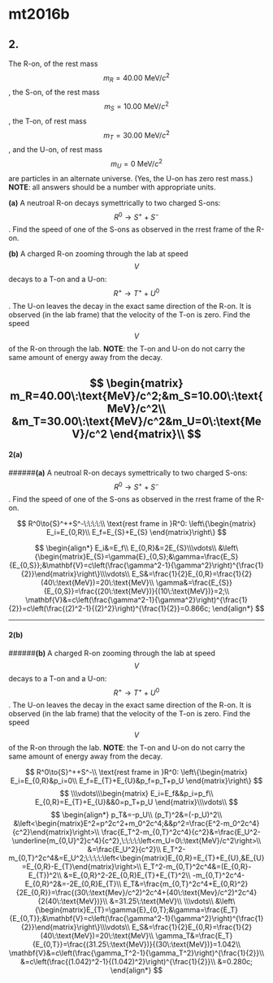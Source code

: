 # mt2016b

## 2.
The R-on, of the rest mass $$m_R=40.00\:\text{MeV}/c^2$$, the S-on, of the rest mass $$m_S=10.00\:\text{MeV}/c^2$$, the T-on, of rest mass $$m_T=30.00\:\text{MeV}/c^2$$, and the U-on, of rest mass $$m_U=0\:\text{MeV}/c^2$$ are particles in an alternate universe. (Yes, the U-on has zero rest mass.)  **NOTE**: all answers should be a number with appropriate units.

**(a)** A neutroal R-on decays symettrically to two charged S-ons: $$R^0\to{S}^++S^-$$. Find the speed of one of the S-ons as observed in the rrest frame of the R-on.

**(b)** A charged R-on zooming through the lab at speed $$V$$ decays to a T-on and a U-on:  $$R^+\to{T}^++U^0$$. The U-on leaves the decay in the exact same direction of the R-on. It is observed (in the lab frame) that the velocity of the T-on is zero.  Find the speed $$V$$ of the R-on through the lab.  **NOTE**: the T-on and U-on do not carry the same amount of energy away from the decay.

$$
\begin{matrix}
m_R=40.00\:\text{MeV}/c^2;&m_S=10.00\:\text{MeV}/c^2\\
&m_T=30.00\:\text{MeV}/c^2&m_U=0\:\text{MeV}/c^2
\end{matrix}\\
$$
--------
#### 2(a)
######**(a)** A neutroal R-on decays symettrically to two charged S-ons: $$R^0\to{S}^++S^-$$. Find the speed of one of the S-ons as observed in the rrest frame of the R-on.

$$
R^0\to{S}^++S^-\:\:\:\:\\
\text{rest frame in }R^0:
\left\{\begin{matrix}
E_i=E_{0,R}\\
E_f=E_{S}+E_{S}
\end{matrix}\right\}
$$

$$
\begin{align*}
E_i&=E_f\\
E_{0,R}&=2E_{S}\\\vdots\\
&\left\{\begin{matrix}E_{S}=\gamma{E}_{0,S};&\gamma=\frac{E_S}{E_{0,S}};&\mathbf{V}=c\left(\frac{\gamma^2-1}{\gamma^2}\right)^{\frac{1}{2}}\end{matrix}\right\}\\\vdots\\
E_S&=\frac{1}{2}E_{0,R}=\frac{1}{2}(40\:\text{MeV})=20\:\text{MeV}\\
\gamma&=\frac{E_{S}}{E_{0,S}}=\frac{(20\:\text{MeV})}{(10\:\text{MeV})}=2;\\
\mathbf{V}&=c\left(\frac{\gamma^2-1}{\gamma^2}\right)^{\frac{1}{2}}=c\left(\frac{(2)^2-1}{(2)^2}\right)^{\frac{1}{2}}=0.866c;
\end{align*}
$$

--------
#### 2(b)
######**(b)** A charged R-on zooming through the lab at speed $$V$$ decays to a T-on and a U-on:  $$R^+\to{T}^++U^0$$. The U-on leaves the decay in the exact same direction of the R-on. It is observed (in the lab frame) that the velocity of the T-on is zero.  Find the speed $$V$$ of the R-on through the lab.  **NOTE**: the T-on and U-on do not carry the same amount of energy away from the decay.

$$
R^0\to{S}^++S^-\\
\text{rest frame in }R^0:
\left\{\begin{matrix}
E_i=E_{0,R}&p_i=0\\
E_f=E_{T}+E_{U}&p_f=p_T+p_U
\end{matrix}\right\}
$$
$$
\\\vdots\\\begin{matrix}
E_i=E_f&&p_i=p_f\\
E_{0,R}=E_{T}+E_{U}&&0=p_T+p_U
\end{matrix}\\\vdots\\
$$
$$
\begin{align*}
p_T&=-p_U\\
(p_T)^2&=(-p_U)^2\\
&\left<\begin{matrix}E^2=p^2c^2+m_0^2c^4;&&p^2=\frac{E^2-m_0^2c^4}{c^2}\end{matrix}\right>\\
\frac{E_T^2-m_{0,T}^2c^4}{c^2}&=\frac{E_U^2-\underline{m_{0,U}^2}c^4}{c^2},\:\:\:\:\left<m_U=0\:\text{MeV}/c^2\right>\\
&=\frac{E_U^2}{c^2}\\
E_T^2-m_{0,T}^2c^4&=E_U^2;\:\:\:\:\left<\begin{matrix}E_{0,R}=E_{T}+E_{U},&E_{U}=E_{0,R}-E_{T}\end{matrix}\right>\\
E_T^2-m_{0,T}^2c^4&=(E_{0,R}-E_{T})^2\\
&=E_{0,R}^2-2E_{0,R}E_{T}+E_{T}^2\\
-m_{0,T}^2c^4-E_{0,R}^2&=-2E_{0,R}E_{T}\\
E_T&=\frac{m_{0,T}^2c^4+E_{0,R}^2}{2E_{0,R}}=\frac{(30\:\text{Mev}/c^2)^2c^4+(40\:\text{Mev}/c^2)^2c^4}{2(40\:\text{MeV})}\\
&=31.25\:\text{MeV}\\
\\\vdots\\
&\left\{\begin{matrix}E_{T}=\gamma{E}_{0,T};&\gamma=\frac{E_T}{E_{0,T}};&\mathbf{V}=c\left(\frac{\gamma^2-1}{\gamma^2}\right)^{\frac{1}{2}}\end{matrix}\right\}\\\vdots\\
E_S&=\frac{1}{2}E_{0,R}=\frac{1}{2}(40\:\text{MeV})=20\:\text{MeV}\\
\gamma_T&=\frac{E_T}{E_{0,T}}=\frac{(31.25\:\text{MeV})}{(30\:\text{MeV})}=1.042\\
\mathbf{V}&=c\left(\frac{\gamma_T^2-1}{\gamma_T^2}\right)^{\frac{1}{2}}\\
&=c\left(\frac{(1.042)^2-1}{(1.042)^2}\right)^{\frac{1}{2}}\\
&=0.280c;
\end{align*}
$$
